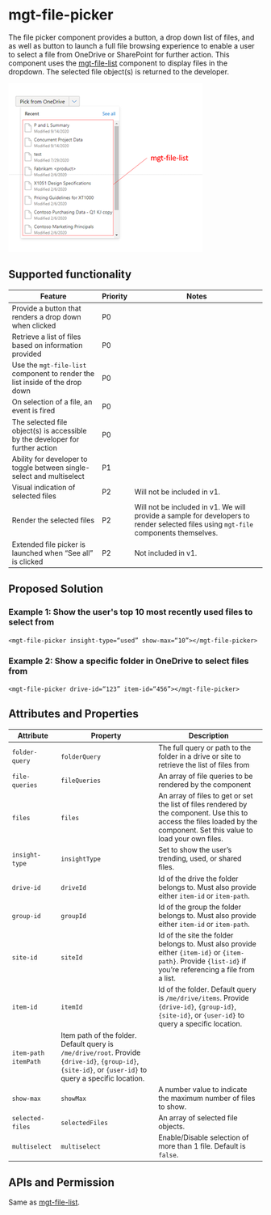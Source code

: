 # mgt-file-picker

The file picker component provides a button, a drop down list of files, and as well as button to launch a full file browsing experience to enable a user to select a file from OneDrive or SharePoint for further action. This component uses the [mgt-file-list](./mgt-file-list.md) component to display files in the dropdown. The selected file object(s) is returned to the developer.

<img src="./images/mgt-file-picker.png"/>

## Supported functionality

| Feature | Priority | Notes |
| ------- | -------- | ----- |
| Provide a button that renders a drop down when clicked | P0 | |	
| Retrieve a list of files based on information provided | P0 | |
| Use the `mgt-file-list` component to render the list inside of the drop down | P0 | |
| On selection of a file, an event is fired | P0 | |	
| The selected file object(s) is accessible by the developer for further action |P0 | |	
| Ability for developer to toggle between single-select and multiselect | P1 |  | 
| Visual indication of selected files | P2 | Will not be included in v1. |
| Render the selected files | P2 | Will not be included in v1. We will provide a sample for developers to render selected files using `mgt-file` components themselves. |
| Extended file picker is launched when “See all” is clicked | P2 | Not included in v1. |

## Proposed Solution

### Example 1: Show the user's top 10 most recently used files to select from
```<mgt-file-picker insight-type=“used” show-max=“10”></mgt-file-picker>```

### Example 2: Show a specific folder in OneDrive to select files from
```<mgt-file-picker drive-id=“123” item-id=“456”></mgt-file-picker>```

## Attributes and Properties

| Attribute | Property | Description |
| --------- | -------- | ----------- |
| `folder-query` | `folderQuery` | The full query or path to the folder in a drive or site to retrieve the list of files from |
| `file-queries` | `fileQueries` | An array of file queries to be rendered by the component |
| `files` | `files` | An array of files to get or set the list of files rendered by the component. Use this to access the files loaded by the component. Set this value to load your own files. |
| `insight-type` | `insightType` | Set to show the user’s trending, used, or shared files. |
| `drive-id` | `driveId` | Id of the drive the folder belongs to. Must also provide either `item-id` or `item-path`. |
| `group-id ` | `groupId` | Id of the group the folder belongs to. Must also provide either `item-id` or `item-path`. |
| `site-id` | `siteId` | Id of the site the folder belongs to. Must also provide either `{item-id}` or `{item-path}`. Provide `{list-id}` if you’re referencing a file from a list. |
| `item-id` | `itemId` | Id of the folder. Default query is `/me/drive/items`. Provide `{drive-id}`, `{group-id}`, `{site-id}`, or `{user-id}` to query a specific location. |
| `item-path` `itemPath` | Item path of the folder. Default query is `/me/drive/root`. Provide `{drive-id}`, `{group-id}`, `{site-id}`, or `{user-id}` to query a specific location. |
| `show-max` | `showMax` | A number value to indicate the maximum number of files to show. |
| `selected-files` | `selectedFiles`| An array of selected file objects. |
| `multiselect` | `multiselect` | Enable/Disable selection of more than 1 file. Default is `false`.|

## APIs and Permission

Same as [mgt-file-list](./mgt-file-list.md).



